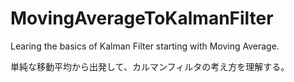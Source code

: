 # MovingAverageToKalmanFilter
Learing the basics of Kalman Filter starting with Moving Average. 

単純な移動平均から出発して、カルマンフィルタの考え方を理解する。
